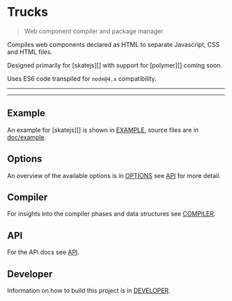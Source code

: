 # Trucks

<? @include readme/badges.md ?>

> Web component compiler and package manager

Compiles web components declared as HTML to separate Javascript, CSS and HTML files.

Designed primarily for [skatejs][] with support for [polymer][] coming soon.

Uses ES6 code transpiled for `node@4.x` compatibility.

<? @include {=readme}
      install.md 
      abstract.md ?>

***
<!-- @toc -->
***

<? @include {=readme}
      usage.md 
      overview.md
      components.md
      roadmap.md ?>

## Example

An example for [skatejs][] is shown in [EXAMPLE](/doc/EXAMPLE.md), source files are in [doc/example](/doc/example).

## Options

An overview of the available options is in [OPTIONS](/doc/OPTIONS.md) see [API](/doc/API.md) for more detail.

## Compiler

For insights into the compiler phases and data structures see [COMPILER](/doc/COMPILER.md).

## API

For the API docs see [API](/doc/API.md).

## Developer

Information on how to build this project is in [DEVELOPER](/doc/DEVELOPER.md).

<? @include {=readme}
      license.md
      links.md ?>
